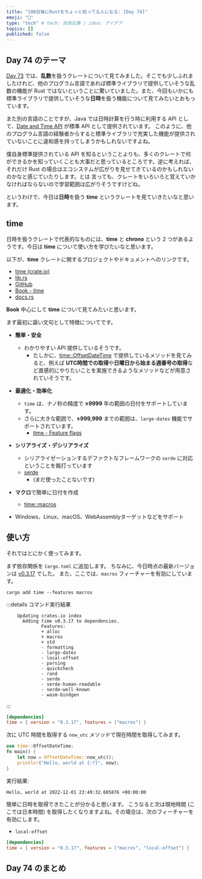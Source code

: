 ```yaml
---
title: "100日後にRustをちょっと知ってる人になる: [Day 74]"
emoji: "🦀"
type: "tech" # tech: 技術記事 / idea: アイデア
topics: []
published: false
---
```

## Day 74 のテーマ

[Day 73](https://zenn.dev/shinyay/articles/hello-rust-day073) では、**乱数**を扱うクレートについて見てみました。そこでも少しふれましたけれど、他のプログラム言語であれば標準ライブラリで提供していそうな乱数の機能が Rust ではないということに驚いていました。また、今回もいかにも標準ライブラリで提供していそうな**日時**を扱う機能について見てみたいとおもっています。

また別の言語のことですが、Java では日時計算を行う時に利用する API として、[Date and Time API](https://docs.oracle.com/javase/8/docs/technotes/guides/datetime/index.html) が標準 API として提供されています。
このように、他のプログラム言語の経験者からすると標準ライブラリで充実した機能が提供されていないことに違和感を持ってしまうかもしれないですよね。

僕自身標準提供されている API を知るということよりも、多くのクレートで何ができるかを知っていくことも大事だと思っているところです。逆に考えれば、それだけ Rust の場合はエコシステムが広がりを見せてきているのかもしれないのかなと感じていたりします。とは
言っても、クレートをいろいろと覚えていかなければならないので学習範囲は広がりそうですけどね。

というわけで、今日は**日時**を扱う **time** というクレートを見ていきたいなと思います。

## time

日時を扱うクレートで代表的なものには、**time** と **chrono** という 2 つがあるようです。今日は **time** について使い方を学びたいなと思います。

以下が、**time** クレートに関するプロジェクトやドキュメントへのリンクです。

- [time (crate.io)](https://crates.io/crates/time)
- [lib.rs](https://lib.rs/crates/time)
- [GitHub](https://github.com/time-rs/time)
- [Book - time](https://time-rs.github.io/book/)
- [docs.rs](https://docs.rs/time/latest/time/#)

**Book** 中心にして **time** について見てみたいと思います。

まず最初に謳い文句として特徴についてです。

- **簡単・安全**
  - わかりやすい API 提供しているそうです。
    - たしかに、[time::OffsetDateTime](https://time-rs.github.io/api/time/struct.OffsetDateTime.html) で提供しているメソッドを見てみると、例えば **UTC時間での取得**や**日曜日から始まる週番号の取得**など直感的にやりたいことを実施できるようなメソッドなどが用意されていそうです。

- **最適化・効率化**
  - `time` は、ナノ秒の精度で **±9999** 年の範囲の日付をサポートしています。
  - さらに大きな範囲で、**±999,999** までの範囲は、`large-dates` 機能でサポートされています。
    - [time - Feature flags](https://docs.rs/time/latest/time/index.html#feature-flags)

- **シリアライズ・デシリアライズ**
  - シリアライゼーションするデファクトなフレームワークの `serde` に対応ということを銘打っています
  - [serde](https://crates.io/crates/serde)
    - (まだ使ったことないです)

- **マクロ**で簡単に日付を作成
  - [time::macros](https://time-rs.github.io/api/time/macros/index.html)

- Windows、Linux、macOS、WebAssemblyターゲットなどをサポート

## 使い方

それではとにかく使ってみます。

まず依存関係を `Cargo.toml` に追加します。
ちなみに、今日時点の最新バージョンは [v0.3.17](https://crates.io/crates/time/0.3.17) でした。
また、ここでは、`macros` フィーチャーを有効にしています。

```shell
cargo add time --features macros
```

:::details コマンド実行結果
```shell
    Updating crates.io index
      Adding time v0.3.17 to dependencies.
             Features:
             + alloc
             + macros
             + std
             - formatting
             - large-dates
             - local-offset
             - parsing
             - quickcheck
             - rand
             - serde
             - serde-human-readable
             - serde-well-known
             - wasm-bindgen
```
:::

```toml
[dependencies]
time = { version = "0.3.17", features = ["macros"] }
```

次に UTC 時間を取得する `now_utc` メソッドで現在時間を取得してみます。

```rust
use time::OffsetDateTime;
fn main() {
    let now = OffsetDateTime::now_utc();
    println!("Hello, world at {:?}", now);
}
```

実行結果:

```shell
Hello, world at 2022-12-01 23:49:32.605876 +00:00:00
```

簡単に日時を取得できたことが分かると思います。
こうなると次は現地時間 (ここでは日本時間) を取得したくなりますよね。その場合は、次のフィーチャーを有効にします。

- `local-offset`

```toml
[dependencies]
time = { version = "0.3.17", features = ["macros", "local-offset"] }
```

## Day 74 のまとめ
